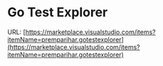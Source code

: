 # Go Test Explorer

URL: [https://marketplace.visualstudio.com/items?itemName=premparihar.gotestexplorer](https://marketplace.visualstudio.com/items?itemName=premparihar.gotestexplorer)
